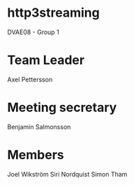 # http3streaming
DVAE08 - Group 1 

# Team Leader
Axel Pettersson

# Meeting secretary
Benjamin Salmonsson

# Members
Joel Wikström
Siri Nordquist
Simon Tham


